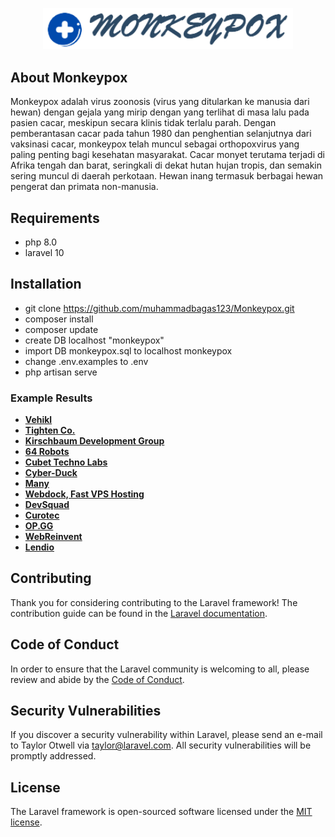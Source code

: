 <p align="center"><a href="https://laravel.com" target="_blank"><img src="https://github.com/muhammadbagas123/Monkeypox/blob/main/readmd/1-removebg-preview.png?raw=true" width="400" alt="Laravel Logo"></a></p>



## About Monkeypox

<p align="justify/left/right/center">
Monkeypox adalah virus zoonosis (virus yang ditularkan ke manusia dari hewan) dengan gejala yang mirip dengan yang terlihat di masa lalu pada pasien cacar, meskipun secara klinis tidak terlalu parah. Dengan pemberantasan cacar pada tahun 1980 dan penghentian selanjutnya dari vaksinasi cacar, monkeypox telah muncul sebagai orthopoxvirus yang paling penting bagi kesehatan masyarakat. Cacar monyet terutama terjadi di Afrika tengah dan barat, seringkali di dekat hutan hujan tropis, dan semakin sering muncul di daerah perkotaan. Hewan inang termasuk berbagai hewan pengerat dan primata non-manusia.
</p>

## Requirements

- php 8.0
- laravel 10

## Installation

- git clone https://github.com/muhammadbagas123/Monkeypox.git
- composer install
- composer update
- create DB localhost "monkeypox"
- import DB monkeypox.sql to localhost monkeypox
- change .env.examples to .env
- php artisan serve


### Example Results

- **[Vehikl](https://vehikl.com/)**
- **[Tighten Co.](https://tighten.co)**
- **[Kirschbaum Development Group](https://kirschbaumdevelopment.com)**
- **[64 Robots](https://64robots.com)**
- **[Cubet Techno Labs](https://cubettech.com)**
- **[Cyber-Duck](https://cyber-duck.co.uk)**
- **[Many](https://www.many.co.uk)**
- **[Webdock, Fast VPS Hosting](https://www.webdock.io/en)**
- **[DevSquad](https://devsquad.com)**
- **[Curotec](https://www.curotec.com/services/technologies/laravel/)**
- **[OP.GG](https://op.gg)**
- **[WebReinvent](https://webreinvent.com/?utm_source=laravel&utm_medium=github&utm_campaign=patreon-sponsors)**
- **[Lendio](https://lendio.com)**

## Contributing

Thank you for considering contributing to the Laravel framework! The contribution guide can be found in the [Laravel documentation](https://laravel.com/docs/contributions).

## Code of Conduct

In order to ensure that the Laravel community is welcoming to all, please review and abide by the [Code of Conduct](https://laravel.com/docs/contributions#code-of-conduct).

## Security Vulnerabilities

If you discover a security vulnerability within Laravel, please send an e-mail to Taylor Otwell via [taylor@laravel.com](mailto:taylor@laravel.com). All security vulnerabilities will be promptly addressed.

## License

The Laravel framework is open-sourced software licensed under the [MIT license](https://opensource.org/licenses/MIT).
